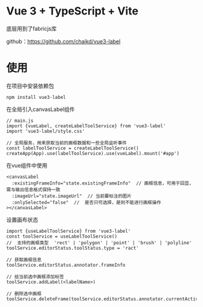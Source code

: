 # Vue 3 + TypeScript + Vite

底层用到了fabricjs库

github：https://github.com/chaikd/vue3-label

# 使用
在项目中安装依赖包
```
npm install vue3-label
```
在全局引入canvasLabel组件
```
// main.js
import {vueLabel, createLabelToolService} from 'vue3-label'
import 'vue3-label/style.css'

// 全局服务，用来获取当前的画框数据和一些全局监听事件
const labelToolService = createLabelToolService()
createApp(App).use(labelToolService).use(vueLabel).mount('#app')
```

在vue组件中使用
```
<canvasLabel
  :existingFrameInfo="state.existingFrameInfo"  // 画框信息，可用于回显，需与输出信息格式保持一致
  :imageUrl="state.imageUrl"  // 当前要标注的图片
  :onlySelected="false"  //  是否只可选择，是则不能进行画框操作
></canvasLabel>
```

设置画布状态
```
import {useLabelToolService} from 'vue3-label'
const toolService = useLabelToolService()
//  支持的画框类型  'rect' | 'polygon' | 'point' | 'brush' | 'polyline'
toolService.editorStatus.toolStatus.type = 'ract'

// 获取画框信息
toolService.editorStatus.annotator.frameInfo

// 给当前选中画框添加标签
toolService.addLabel(<labelName>)

// 删除选中画框
toolService.deleteFrame(toolService.editorStatus.annotator.currentActiveObject)
```
